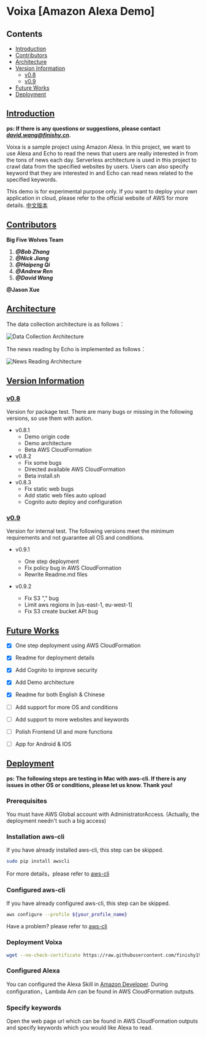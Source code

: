 # Voixa  [Amazon Alexa Demo]


## Contents

- [Introduction](#Introduction)
- [Contributors](#Contributors)
- [Architecture](#Architecture)
- [Version Information](#Version_Information)
    - [v0.8](#v0.8)
    - [v0.9](#v0.9)
- [Future Works](#Future_Works)
- [Deployment](#Deployment)


## [Introduction](id:Introduction)


**ps: If there is any questions or suggestions, please contact *[david.wang@finishy.cn](mailto:david.wang@finishy.cn)*.**

Voixa is a sample project using Amazon Alexa. In this project, we want to use Alexa and Echo to read the news that users are really interested in from the tons of news each day. Serverless architecture is used in this project to crawl data from the specified websites by users. Users can also specify keyword that they are interested in and Echo can read news related to the specified keywords.

This demo is for experimental purpose only. If you want to deploy your own application in cloud, please refer to the official website of AWS for more details. [中文版本](https://github.com/finishy1995/voixa/blob/master/readme-cn.md)

## [Contributors](id:Contributors)

**Big Five Wolves Team**
1. ***@Bob Zhang***
2. ***@Nick Jiang***
3. ***@Haipeng Qi***
4. ***@Andrew Ren***
5. ***@David Wang***

**@Jason Xue**


## [Architecture](id:Architecture)

The data collection architecture is as follows：

![Data Collection Architecture](./Data_Collect.jpeg)

The news reading by Echo is implemented as follows：

![News Reading Architecture](./Alexa_Skill.jpeg)


## [Version Information](id:Version_Information)

### [v0.8](id:v0.8)

Version for package test. There are many bugs or missing in the following versions, so use them with aution.

- v0.8.1
    - Demo origin code
    - Demo architecture
    - Beta AWS CloudFormation
- v0.8.2
    - Fix some bugs
    - Directed available AWS CloudFormation
    - Beta install.sh
- v0.8.3
    - Fix static web bugs
    - Add static web files auto upload
    - Cognito auto deploy and configuration

### [v0.9](id:v0.9)

Version for internal test. The following versions meet the minimum requirements and not guarantee all OS and conditions.

- v0.9.1
    - One step deployment
    - Fix policy bug in AWS CloudFormation
    - Rewrite Readme.md files
    
- v0.9.2
    - Fix S3 "," bug
    - Limit aws regions in [us-east-1, eu-west-1]
    - Fix S3 create bucket API bug


## [Future Works](id:Future_Works)

- [x] One step deployment using AWS CloudFormation
- [x] Readme for deployment details
- [x] Add Cognito to improve security
- [x] Add Demo architecture
- [x] Readme for both English & Chinese
- [ ] Add support for more OS and conditions
- [ ] Add support to more websites and keywords
- [ ] Polish Frontend UI and more functions
- [ ] App for Android & IOS


## [Deployment](id:Deployment)

**ps: The following steps are testing in Mac with aws-cli. If there is any issues in other OS or conditions, please let us know. Thank you!**

### Prerequisites

You must have AWS Global account with AdministratorAccess. (Actually, the deployment needn't such a big access)

### Installation aws-cli

If you have already installed aws-cli, this step can be skipped.

```sh
sudo pip install awscli
```

For more details，please refer to [aws-cli](https://github.com/aws/aws-cli)

### Configured aws-cli

If you have already configured aws-cli, this step can be skipped.

```sh
aws configure --profile ${your_profile_name}
```

Have a problem? please refer to [aws-cli](https://github.com/aws/aws-cli)

### Deployment Voixa

```sh
wget --no-check-certificate https://raw.githubusercontent.com/finishy1995/voixa/master/install.sh && chmod u+x install.sh && ./install.sh
```

### Configured Alexa

You can configured the Alexa Skill in [Amazon Developer](https://developer.amazon.com/).
During configuration，Lambda Arn can be found in AWS CloudFormation outputs.

### Specify keywords

Open the web page url which can be found in AWS CloudFormation outputs and specify keywords which you would like Alexa to read.

